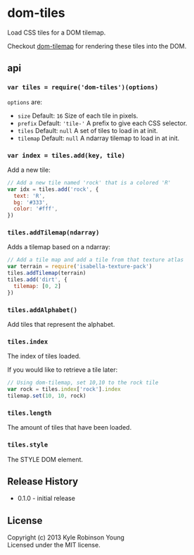 # dom-tiles
Load CSS tiles for a DOM tilemap.

Checkout [dom-tilemap](https://github.com/shama/dom-tilemap) for rendering these tiles into the DOM.

## api

### `var tiles = require('dom-tiles')(options)`
`options` are:

- `size` Default: `16` Size of each tile in pixels.
- `prefix` Default: `'tile-'` A prefix to give each CSS selector.
- `tiles` Default: `null` A set of tiles to load in at init.
- `tilemap` Default: `null` A ndarray tilemap to load in at init.

### `var index = tiles.add(key, tile)`
Add a new tile:

```js
// Add a new tile named 'rock' that is a colored 'R'
var idx = tiles.add('rock', {
  text: 'R',
  bg: '#333',
  color: '#fff',
})
```

### `tiles.addTilemap(ndarray)`
Adds a tilemap based on a ndarray:

```js
// Add a tile map and add a tile from that texture atlas
var terrain = require('isabella-texture-pack')
tiles.addTilemap(terrain)
tiles.add('dirt', {
  tilemap: [0, 2]
})
```

### `tiles.addAlphabet()`
Add tiles that represent the alphabet.

### `tiles.index`
The index of tiles loaded.

If you would like to retrieve a tile later:

```js
// Using dom-tilemap, set 10,10 to the rock tile
var rock = tiles.index['rock'].index
tilemap.set(10, 10, rock)
```

### `tiles.length`
The amount of tiles that have been loaded.

### `tiles.style`
The STYLE DOM element.

## Release History
* 0.1.0 - initial release

## License
Copyright (c) 2013 Kyle Robinson Young  
Licensed under the MIT license.
